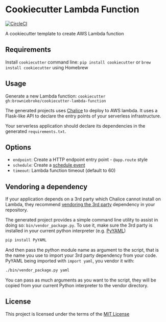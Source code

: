 Cookiecutter Lambda Function
============================

[![CircleCI](https://img.shields.io/circleci/project/github/browniebroke/cookiecutter-lambda-function.svg)](https://circleci.com/gh/browniebroke/cookiecutter-lambda-function)

A cookiecutter template to create AWS Lambda function

Requirements
------------

Install `cookiecutter` command line: `pip install cookiecutter` or `brew install cookiecutter` using Homebrew

Usage
-----

Generate a new Lambda function: `cookiecutter gh:browniebroke/cookiecutter-lambda-function` 

The generated projects uses [Chalice](http://chalice.readthedocs.io/en/latest/) to deploy to AWS
lambda. It uses a Flask-like API to declare the entry points of your serverless infrastructure.

Your serverless application should declare its dependencies in the generated `requirements.txt`.

Options
-------

- `endpoint`: Create a HTTP endpoint entry point - `@app.route` style
- `schedule`: Create a [schedule event](http://chalice.readthedocs.io/en/latest/topics/events.html#scheduled-events)
- `timeout`: Lambda function timeout (default to 60)

Vendoring a dependency
----------------------

If your application depends on a 3rd party which Chalice cannot install on Lambda,
they recommend [vendoring the 3rd party](http://chalice.readthedocs.io/en/latest/topics/packaging.html#rd-party-packages)
dependency in your repository.

The generated project provides a simple command line utility to assist in doing so: `bin/vendor_package.py`.
To use it, make sure the 3rd party is installed in your current python interpreter
(e.g. [PyYAML](https://pypi.org/project/PyYAML/))
 
```bash
pip install PyYAML
```
 
And then pass the python module name as argument to the script, that is the name you use to 
import your 3rd party dependency from your code. PyYAML being imported with `import yaml`,
you vendor it with:

```bash
./bin/vendor_package.py yaml 
```

You can pass as much arguments as you want to the script, they will be copied from your current 
Python interpreter to the vendor directory.

License
-------

This project is licensed under the terms of the [MIT License](/LICENSE)
